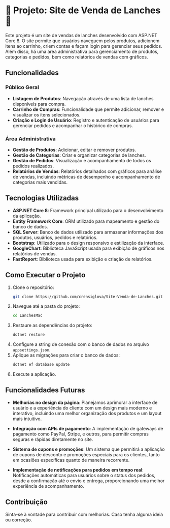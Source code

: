 # :fries: Projeto: Site de Venda de Lanches :hamburger:

Este projeto é um site de vendas de lanches desenvolvido com ASP.NET Core 8. O site permite que usuários naveguem pelos produtos, adicionem itens ao carrinho, criem contas e façam login para gerenciar seus pedidos. Além disso, há uma área administrativa para gerenciamento de produtos, categorias e pedidos, bem como relatórios de vendas com gráficos.

## Funcionalidades

### Público Geral
- **Listagem de Produtos**: Navegação através de uma lista de lanches disponíveis para compra.
- **Carrinho de Compras**: Funcionalidade que permite adicionar, remover e visualizar os itens selecionados.
- **Criação e Login de Usuário**: Registro e autenticação de usuários para gerenciar pedidos e acompanhar o histórico de compras.

### Área Administrativa
- **Gestão de Produtos**: Adicionar, editar e remover produtos.
- **Gestão de Categorias**: Criar e organizar categorias de lanches.
- **Gestão de Pedidos**: Visualização e acompanhamento de todos os pedidos realizados.
- **Relatórios de Vendas**: Relatórios detalhados com gráficos para análise de vendas, incluindo métricas de desempenho e acompanhamento de categorias mais vendidas.

## Tecnologias Utilizadas
- **ASP.NET Core 8**: Framework principal utilizado para o desenvolvimento da aplicação.
- **Entity Framework Core**: ORM utilizado para mapeamento e gestão do banco de dados.
- **SQL Server**: Banco de dados utilizado para armazenar informações dos produtos, usuários, pedidos e relatórios.
- **Bootstrap**: Utilizado para o design responsivo e estilização da interface.
- **GoogleChart**: Biblioteca JavaScript usada para exibição de gráficos nos relatórios de vendas.
- **FastReport**: Biblioteca usada para exibição e criação de relatórios.

## Como Executar o Projeto

1. Clone o repositório:
   ```bash
   git clone https://github.com/crensiglova/Site-Venda-de-Lanches.git
2. Navegue até a pasta do projeto:
   ```bash
   cd LanchesMac
3. Restaure as dependências do projeto:
   ```bash
   dotnet restore
4. Configure a string de conexão com o banco de dados no arquivo `appsettings.json`.
5. Aplique as migrações para criar o banco de dados:
   ```bash
   dotnet ef database update
6. Execute a aplicação.

  ## Funcionalidades Futuras

- **Melhorias no design da página**: Planejamos aprimorar a interface de usuário e a experiência do cliente com um design mais moderno e interativo, incluindo uma melhor organização dos produtos e um layout mais intuitivo.
  
- **Integração com APIs de pagamento**: A implementação de gateways de pagamento como PayPal, Stripe, e outros, para permitir compras seguras e rápidas diretamente no site.

- **Sistema de cupons e promoções**: Um sistema que permitirá a aplicação de cupons de desconto e promoções especiais para os clientes, tanto em ocasiões específicas quanto de maneira recorrente.

- **Implementação de notificações para pedidos em tempo real**: Notificações automáticas para usuários sobre o status dos pedidos, desde a confirmação até o envio e entrega, proporcionando uma melhor experiência de acompanhamento.

## Contribuição

Sinta-se à vontade para contribuir com melhorias. Caso tenha alguma ideia ou correção.
